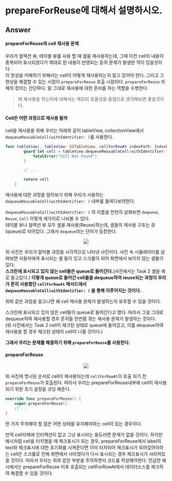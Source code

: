 # prepareForReuse에 대해서 설명하시오.

## Answer

#### prepareForReuse와 cell 재사용 문제

우리가 컬렉션 뷰, 테이블 뷰를 사용 할 때 셀을 재사용하는데, 그때 이전 cell의 내용이 중복되어 표시되었다가 제대로 된 내용이 반영되는 등의 문제가 발생한 적이 있을것이다.  
이 현상을 이해하기 위해서는 cell이 어떻게 재사용되는지 알고 있어야 한다. 그리고 그 현상을 해결할 수 있는 시점이 `prepareForReuse` 호출 시점이다. 
`prepareForReuse` 자체의 정의는 간단하다. 말 그대로 재사용에 대한 준비를 하는 역할을 수행한다.  
> 왜 재사용을 하는지에 대해서는 메모리 효율성을 중점으로 생각해보면 좋을것이다.


#### Cell은 어떤 과정으로 재사용 될까

cell을 재사용을 위해 우리는 아래와 같이 tableView, collectionView에서 `dequeueReusableCell(withIdentifier: )`를 사용한다.

```swift
func tableView(_ tableView: UITableView, cellForRowAt indexPath: IndexPath) -> UITableViewCell {
        guard let cell = tableView.dequeueReusableCell(withIdentifier: radioButton, for: indexPath) as? TestCell else { 
            fatalError("Cell Not Found")
        }

        // ...

        return cell
    }
```
재사용에 대한 과정을 알아보기 위해 우리가 사용하는 `dequeueReusableCell(withIdentifier: )` 내부를 들여다보려한다.

`dequeueReusableCell(withIdentifier: )` 의 이름을 천천히 살펴보면 `dequeue`, `Reuse`, `Cell` 이렇게 세가지로 나눠볼 수 있다.  
테이블 뷰나 컬렉션 뷰 모두 셀을 재사용(Reuse)하는데, 셀들의 재사용 구조는 큐(queue)로 되어있다. 그래서 `dequeue`라는 단어가 등장한다.

<p align="center"><img src="https://user-images.githubusercontent.com/35067611/105666256-37833200-5f1c-11eb-8493-4d5549e7236f.png"></p>  

위 사진은 우리가 알아볼 과정을 시각적으로 나타낸 사진이다. 사진 속 시뮬레이터를 살펴보면 사용자에게 표시되는 셀 들이 있고 스크롤이 되어 화면에서 보이지 않는 셀들이 있다.  
**스크린에 표시되고 있지 않는 cell들은 queue로 들어간다.**(사진에서는 Task 2 셀을 예로 들고있다.) **이렇게 queue로 들어간 cell들을 dequeue하여 reuse되는 과정이 우리가 흔히 사용했던   `cellForRowAt` 메서드에서 `dequeueReusableCell(withIdentifier: )` 을 통해 이루어지는 것이다.** 

위와 같은 과정을 알고나면 왜 cell 재사용 문제가 발생하는지 유추할 수 있을 것이다.

스크린에 표시되고 있지 않은 cell들이 queue로 들어간다고 했다. 따라서 그걸 그대로 dequeue하여 재사용할 경우 흔히들 한번쯤 겪는 재사용 문제가 발생하는 것이다.  
(위 사진에서는 Task 2 cell이 체크된 상태로 queue에 들어갔고, 이를 dequeue하여 재사용을 할 경우 체크된 상태의 cell이 나올 것이다.)  

**그래서 우리는 문제를 해결하기 위해 `prepareForReuse`를 사용한다.**

#### prepareForReuse

<p align="center"><img src="https://user-images.githubusercontent.com/35067611/105666257-381bc880-5f1c-11eb-852f-024dbc043269.png"></p>  

위 사진에 명시된 순서로 cell이 재사용되는데 `cellForRowAt`이 호출 되기 전 `prepareForReuse`가 호출된다. 따라서 우리는 prepareForReuse내부에 cell이 재사용되기 위한 초기 설정을 코딩 해준다.

```swift
override func prepareForReuse() {
    super.prepareForReuse()
    // ...
}
```

한 가지 주의해야 할 점은 어떤 상태를 유지해야하는 cell이 있는 경우이다.  

만약 cell자체에 인터랙션이 없고 그냥 표시되는 용도라면 문제가 없을 것이다. 하지만 예시처럼 cell을 터치했을 때 체크표시가 되는 경우, prepareForReuse에서 label의 text와 체크표시에 대한 초기화를 시켜준다면 이미 터치되어 체크표시가 되어있어야하는 cell은 스크롤로 인해 화면에서 사라졌다가 다시 표시되는 경우 체크표시가 사라져있을 것이다. 따라서 우리는 위와 같은 부분을 주의하면서 코드를 작성해야한다. 언급한 예시에서는 prepareForReuse 이후 호출되는 cellForRowAt에서 데이터소스를 체크하여 해결할 수 있을 것이다.







